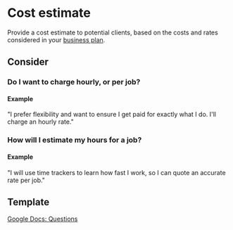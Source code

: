 # Cost estimate

Provide a cost estimate to potential clients, based on the costs and rates considered in your [business plan](business-plan.md).

## Consider

### Do I want to charge hourly, or per job?

#### Example
"I prefer flexibility and want to ensure I get paid for exactly what I do. I'll charge an hourly rate."

### How will I estimate my hours for a job?

#### Example
"I will use time trackers to learn how fast I work, so I can quote an accurate rate per job."


## Template

[Google Docs: Questions](https://docs.google.com/document/d/1ClrJ3vrKGwUXiNBu28ZFIFBQoqw5W16P-7-URKErB6Y/edit?usp=sharing)